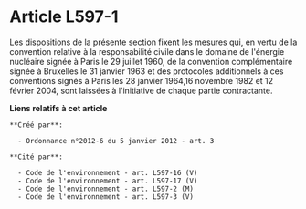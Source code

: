 # Article L597-1

Les dispositions de la présente section fixent les mesures qui, en vertu de la convention relative à la responsabilité civile
dans le domaine de l'énergie nucléaire signée à Paris le 29 juillet 1960, de la convention complémentaire signée à Bruxelles
le 31 janvier 1963 et des protocoles additionnels à ces conventions signés à Paris les 28 janvier 1964,16 novembre 1982 et 12
février 2004, sont laissées à l'initiative de chaque partie contractante.

**Liens relatifs à cet article**

	**Créé par**:

	  - Ordonnance n°2012-6 du 5 janvier 2012 - art. 3

	**Cité par**:

	  - Code de l'environnement - art. L597-16 (V)
	  - Code de l'environnement - art. L597-17 (V)
	  - Code de l'environnement - art. L597-2 (M)
	  - Code de l'environnement - art. L597-3 (V)

